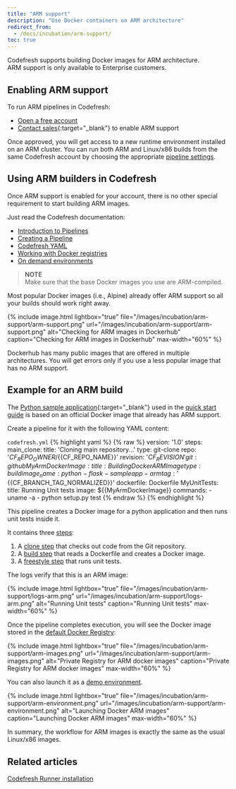 ```yaml
---
title: "ARM support"
description: "Use Docker containers on ARM architecture"
redirect_from:
  - /docs/incubation/arm-support/
toc: true
---
```

  
Codefresh supports building Docker images for ARM architecture.  
ARM support is only available to Enterprise customers.

## Enabling ARM support

To run ARM pipelines in Codefresh:
* [Open a free account]({{site.baseurl}}/docs/administration/account-user-management/create-codefresh-account/)
* [Contact sales](https://codefresh.io/contact-us/){:target="\_blank"} to enable ARM support

Once approved, you will get access to a new runtime environment installed on an ARM cluster. You can run both ARM and Linux/x86 builds from the same Codefresh account by choosing the appropriate [pipeline settings]({{site.baseurl}}/docs/pipelines/pipelines/#pipeline-settings).

## Using ARM builders in Codefresh

Once ARM support is enabled for your account, there is no other special requirement to start building ARM images.

Just read the Codefresh documentation:

* [Introduction to Pipelines]({{site.baseurl}}/docs/pipelines/introduction-to-codefresh-pipelines/)
* [Creating a Pipeline]({{site.baseurl}}/docs/pipelines/pipelines/)
* [Codefresh YAML]({{site.baseurl}}/docs/pipelines/what-is-the-codefresh-yaml/)
* [Working with Docker registries]({{site.baseurl}}/docs/ci-cd-guides/working-with-docker-registries/)
* [On demand environments]({{site.baseurl}}/docs/quick-start/ci-quick-start/on-demand-environments/)


>**NOTE**  
Make sure that the base Docker images you use are ARM-compiled.

Most popular Docker images (i.e., Alpine) already offer ARM support so all your builds should work right away.

{% include 
image.html 
lightbox="true" 
file="/images/incubation/arm-support/arm-support.png" 
url="/images/incubation/arm-support/arm-support.png"
alt="Checking for ARM images in Dockerhub" 
caption="Checking for ARM images in Dockerhub"
max-width="60%"
%}

Dockerhub has many public images that are offered in multiple architectures.
You will get errors only if you use a less popular image that has no ARM support.



## Example for an ARM build

The [Python sample application](https://github.com/codefresh-contrib/python-flask-sample-app){:target="\_blank"} used in the [quick start guide]({{site.baseurl}}/docs/quick-start/ci-quick-start/create-ci-pipeline/) is based on an official Docker image that already has ARM support.

Create a pipeline for it with the following YAML content:

`codefresh.yml`
{% highlight yaml %}
{% raw %}
version: '1.0'
steps:
  main_clone:
    title: 'Cloning main repository...'
    type: git-clone
    repo: '${{CF_REPO_OWNER}}/${{CF_REPO_NAME}}'
    revision: '${{CF_REVISION}}'
    git: github
  MyArmDockerImage:
    title: Building Docker ARM Image
    type: build
    image_name: python-flask-sampleapp-arm
    tag: '${{CF_BRANCH_TAG_NORMALIZED}}'
    dockerfile: Dockerfile
  MyUnitTests:
    title: Running Unit tests
    image: ${{MyArmDockerImage}}
    commands: 
      - uname -a
      - python setup.py test
{% endraw %}
{% endhighlight %}

This pipeline creates a Docker image for a python application and then runs unit tests inside it.

It contains three [steps]({{site.baseurl}}/docs/codefresh-yaml/steps/):

1. A [clone step]({{site.baseurl}}/docs/pipelines/steps/git-clone/) that checks out code from the Git repository.
1. A [build step]({{site.baseurl}}/docs/pipelines/steps/build/) that reads a Dockerfile and creates a Docker image.
1. A [freestyle step]({{site.baseurl}}/docs/pipelines/steps/freestyle/) that runs unit tests.

The logs verify that this is an ARM image:

{% include 
image.html 
lightbox="true" 
file="/images/incubation/arm-support/logs-arm.png" 
url="/images/incubation/arm-support/logs-arm.png"
alt="Running Unit tests" 
caption="Running Unit tests"
max-width="60%"
%}

Once the pipeline completes execution, you will see the Docker image stored in the [default Docker Registry]({{site.baseurl}}/docs/docker-registries/external-docker-registries/#the-default-registry):

{% include 
image.html 
lightbox="true" 
file="/images/incubation/arm-support/arm-images.png" 
url="/images/incubation/arm-support/arm-images.png"
alt="Private Registry for ARM docker images" 
caption="Private Registry for ARM docker images"
max-width="60%"
%}

You can also launch it as a [demo environment]({{site.baseurl}}/docs/quick-start/ci-quick-start/on-demand-environments/).

{% include 
image.html 
lightbox="true" 
file="/images/incubation/arm-support/arm-environment.png" 
url="/images/incubation/arm-support/arm-environment.png"
alt="Launching Docker ARM images" 
caption="Launching Docker ARM images"
max-width="60%"
%}

In summary, the workflow for ARM images is exactly the same as the usual Linux/x86 images.

## Related articles
[Codefresh Runner installation]({{site.baseurl}}/docs/installation/runner/install-codefresh-runner/)  

